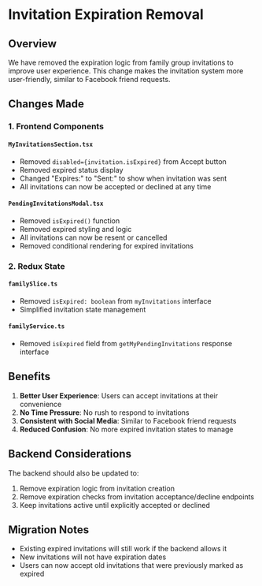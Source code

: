 # Invitation Expiration Removal

## Overview

We have removed the expiration logic from family group invitations to improve user experience. This change makes the invitation system more user-friendly, similar to Facebook friend requests.

## Changes Made

### 1. Frontend Components

#### `MyInvitationsSection.tsx`

- Removed `disabled={invitation.isExpired}` from Accept button
- Removed expired status display
- Changed "Expires:" to "Sent:" to show when invitation was sent
- All invitations can now be accepted or declined at any time

#### `PendingInvitationsModal.tsx`

- Removed `isExpired()` function
- Removed expired styling and logic
- All invitations can now be resent or cancelled
- Removed conditional rendering for expired invitations

### 2. Redux State

#### `familySlice.ts`

- Removed `isExpired: boolean` from `myInvitations` interface
- Simplified invitation state management

#### `familyService.ts`

- Removed `isExpired` field from `getMyPendingInvitations` response interface

## Benefits

1. **Better User Experience**: Users can accept invitations at their convenience
2. **No Time Pressure**: No rush to respond to invitations
3. **Consistent with Social Media**: Similar to Facebook friend requests
4. **Reduced Confusion**: No more expired invitation states to manage

## Backend Considerations

The backend should also be updated to:

1. Remove expiration logic from invitation creation
2. Remove expiration checks from invitation acceptance/decline endpoints
3. Keep invitations active until explicitly accepted or declined

## Migration Notes

- Existing expired invitations will still work if the backend allows it
- New invitations will not have expiration dates
- Users can now accept old invitations that were previously marked as expired
